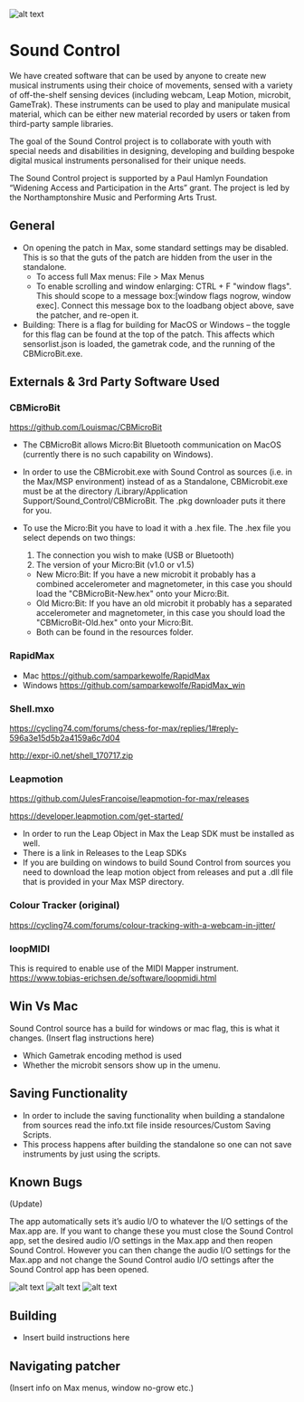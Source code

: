 ![alt text](/logos/gif2.gif?raw=true "Title")

# Sound Control

We have created software that can be used by anyone to create new musical instruments using their choice of movements, sensed with a variety of off-the-shelf sensing devices (including webcam, Leap Motion, microbit, GameTrak). These instruments can be used to play and manipulate musical material, which can be either new material recorded by users or taken from third-party sample libraries.

The goal of the Sound Control project is to collaborate with youth with special needs and disabilities in designing, developing and building bespoke digital musical instruments personalised for their unique needs.

The Sound Control project is supported by a Paul Hamlyn Foundation “Widening Access and Participation in the Arts” grant. The project is led by the Northamptonshire Music and Performing Arts Trust.

## General
* On opening the patch in Max, some standard settings may be disabled. This is so that the guts of the patch are hidden from the user in the standalone.
	* To access full Max menus: File > Max Menus
	* To enable scrolling and window enlarging: CTRL + F "window flags". This should scope to a message box:[window flags nogrow, window exec]. Connect this message box to the loadbang object above, save the patcher, and re-open it.
* Building: There is a flag for building for MacOS or Windows – the toggle for this flag can be found at the top of the patch. This affects which sensorlist.json is loaded, the gametrak code, and the running of the CBMicroBit.exe.

## Externals & 3rd Party Software Used

### CBMicroBit
https://github.com/Louismac/CBMicroBit


* The CBMicroBit allows Micro:Bit Bluetooth communication on MacOS (currently there is no such capability on Windows).

* In order to use the CBMicrobit.exe with Sound Control as sources (i.e. in the Max/MSP environment) instead of as a Standalone, CBMicrobit.exe must be at the directory /Library/Application Support/Sound_Control/CBMicroBit. The .pkg downloader puts it there for you.


* To use the Micro:Bit you have to load it with a .hex file. The .hex file you select depends on two things:
	1) The connection you wish to make (USB or Bluetooth)
	2) The version of your Micro:Bit (v1.0 or v1.5)
    
	* New Micro:Bit: If you have a new microbit it probably has a combined accelerometer and magnetometer, in this case you should load the "CBMicroBit-New.hex" onto your Micro:Bit.
    * Old Micro:Bit: If you have an old microbit it probably has a separated accelerometer and magnetometer, in this case you should load the "CBMicroBit-Old.hex" onto your Micro:Bit.
    * Both can be found in the resources folder.

### RapidMax
* Mac
https://github.com/samparkewolfe/RapidMax
* Windows
https://github.com/samparkewolfe/RapidMax_win

### Shell.mxo
https://cycling74.com/forums/chess-for-max/replies/1#reply-596a3e15d5b2a4159a6c7d04 

http://expr-i0.net/shell_170717.zip

### Leapmotion
https://github.com/JulesFrancoise/leapmotion-for-max/releases

https://developer.leapmotion.com/get-started/

* In order to run the Leap Object in Max the Leap SDK must be installed as well.
* There is a link in Releases to the Leap SDKs
* If you are building on windows to build Sound Control from sources you need to download the leap motion object from releases and put a .dll file that is provided in your Max MSP directory.

### Colour Tracker (original)
https://cycling74.com/forums/colour-tracking-with-a-webcam-in-jitter/

### loopMIDI
This is required to enable use of the MIDI Mapper instrument.
https://www.tobias-erichsen.de/software/loopmidi.html

## Win Vs Mac
Sound Control source has a build for windows or mac flag, this is what it changes.
(Insert flag instructions here)
* Which Gametrak encoding method is used
* Whether the microbit sensors show up in the umenu.

## Saving Functionality
* In order to include the saving functionality when building a standalone from sources read the info.txt file inside resources/Custom Saving Scripts.
* This process happens after building the standalone so one can not save instruments by just using the scripts.

## Known Bugs
(Update)

The app automatically sets it’s audio I/O to whatever the I/O settings of the Max.app are. If you want to change these you must close the Sound Control app, set the desired audio I/O settings in the Max.app and then reopen Sound Control. However you can then change the audio I/O settings for the Max.app and not change the Sound Control audio I/O settings after the Sound Control app has been opened.

![alt text](/logos/NMPAT_long.jpg?raw=true "Logo1")
![alt text](/logos/pfh.jpg?raw=true "Logo2")
![alt text](/logos/Youth_Music.jpg?raw=true "Logo3")

## Building
* Insert build instructions here

## Navigating patcher
(Insert info on Max menus, window no-grow etc.)

